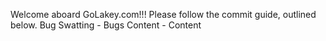 Welcome aboard GoLakey.com!!! Please follow the commit guide, outlined below.
Bug Swatting - Bugs
Content - Content
